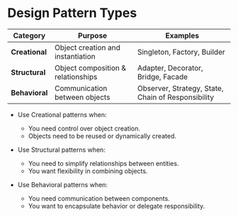 # Design Pattern Types
| Category       | Purpose                            | Examples                                                                        |
| -------------- | ---------------------------------- | ------------------------------------------------------------------------------- |
| **Creational** | Object creation and instantiation  | Singleton, Factory, Builder                        |
| **Structural** | Object composition & relationships | Adapter, Decorator, Bridge, Facade                 |
| **Behavioral** | Communication between objects      | Observer, Strategy, State, Chain of Responsibility |


- Use Creational patterns when:
    - You need control over object creation.
    - Objects need to be reused or dynamically created.

- Use Structural patterns when:
    - You need to simplify relationships between entities.
    - You want flexibility in combining objects.

- Use Behavioral patterns when:
    - You need communication between components.
    - You want to encapsulate behavior or delegate responsibility.